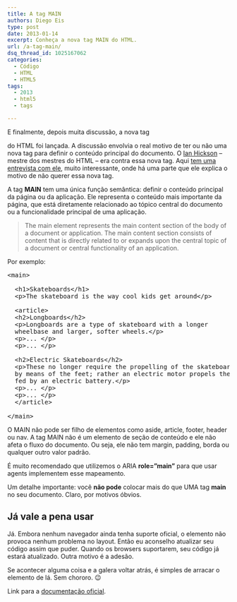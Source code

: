 ```yaml
---
title: A tag MAIN
authors: Diego Eis
type: post
date: 2013-01-14
excerpt: Conheça a nova tag MAIN do HTML.
url: /a-tag-main/
dsq_thread_id: 1025167062
categories:
  - Código
  - HTML
  - HTML5
tags:
  - 2013
  - html5
  - tags

---
```

E finalmente, depois muita discussão, a nova tag **<main>** do HTML foi lançada. A discussão envolvia o real motivo de ter ou não uma nova tag para definir o conteúdo principal do documento. O [Ian Hickson][1] &#8211; mestre dos mestres do HTML &#8211; era contra essa nova tag. Aqui [tem uma entrevista com ele][2], muito interessante, onde há uma parte que ele explica o motivo de não querer essa nova tag. 

A tag **MAIN** tem uma única função semântica: definir o conteúdo principal da página ou da aplicação. Ele representa o conteúdo mais importante da página, que está diretamente relacionado ao tópico central do documento ou a funcionalidade principal de uma aplicação.

> The main element represents the main content section of the body of a document or application. The main content section consists of content that is directly related to or expands upon the central topic of a document or central functionality of an application.

Por exemplo:

<pre class="lang-html">&lt;main&gt;

  &lt;h1&gt;Skateboards&lt;/h1&gt;
  &lt;p&gt;The skateboard is the way cool kids get around&lt;/p&gt;
  
  &lt;article&gt;
  &lt;h2&gt;Longboards&lt;/h2&gt;
  &lt;p&gt;Longboards are a type of skateboard with a longer 
  wheelbase and larger, softer wheels.&lt;/p&gt;
  &lt;p&gt;... &lt;/p&gt;
  &lt;p&gt;... &lt;/p&gt;

  &lt;h2&gt;Electric Skateboards&lt;/h2&gt;
  &lt;p&gt;These no longer require the propelling of the skateboard
  by means of the feet; rather an electric motor propels the board, 
  fed by an electric battery.&lt;/p&gt;
  &lt;p&gt;... &lt;/p&gt;
  &lt;p&gt;... &lt;/p&gt;
  &lt;/article&gt;

&lt;/main&gt;
</pre>

O MAIN não pode ser filho de elementos como aside, article, footer, header ou nav. A tag MAIN não é um elemento de seção de conteúdo e ele não afeta o fluxo do documento. Ou seja, ele não tem margin, padding, borda ou qualquer outro valor padrão.

É muito recomendado que utilizemos o ARIA **role=&#8221;main&#8221;** para que usar agents implementem esse mapeamento.

Um detalhe importante: você **não pode** colocar mais do que UMA tag **main** no seu documento. Claro, por motivos óbvios.

## Já vale a pena usar

Já. Embora nenhum navegador ainda tenha suporte oficial, o elemento não provoca nenhum problema no layout. Então eu aconselho atualizar seu código assim que puder. Quando os browsers suportarem, seu código já estará atualizado. Outra motivo é a adesão.

Se acontecer alguma coisa e a galera voltar atrás, é simples de arracar o elemento de lá. Sem chororo. 😉

Link para a [documentação oficial][3].

 [1]: https://plus.google.com/107429617152575897589/posts
 [2]: http://html5doctor.com/interview-with-ian-hickson-html-editor/
 [3]: http://www.w3.org/html/wg/drafts/html/master/grouping-content.html#the-main-element